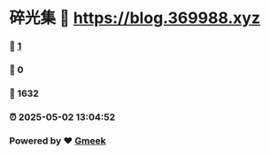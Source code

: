 # 碎光集 :link: https://blog.369988.xyz 
### :page_facing_up: [1](https://blog.369988.xyz/tag.html) 
### :speech_balloon: 0 
### :hibiscus: 1632 
### :alarm_clock: 2025-05-02 13:04:52 
### Powered by :heart: [Gmeek](https://github.com/Meekdai/Gmeek)
